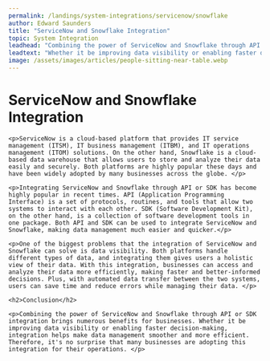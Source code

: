 ```yaml
---
permalink: /landings/system-integrations/servicenow/snowflake
author: Edward Saunders
title: "ServiceNow and Snowflake Integration"
topic: System Integration
leadhead: "Combining the power of ServiceNow and Snowflake through API or SDK integration brings numerous benefits for businesses"
leadtext: "Whether it be improving data visibility or enabling faster decision-making, integration helps make data management smoother and more efficient. Therefore, it's no surprise that many businesses are adopting this integration for their operations."
image: /assets/images/articles/people-sitting-near-table.webp
---
```

<div class="arttext">	<h1>ServiceNow and Snowflake Integration</h1>

	<p>ServiceNow is a cloud-based platform that provides IT service management (ITSM), IT business management (ITBM), and IT operations management (ITOM) solutions. On the other hand, Snowflake is a cloud-based data warehouse that allows users to store and analyze their data easily and securely. Both platforms are highly popular these days and have been widely adopted by many businesses across the globe. </p>

	<p>Integrating ServiceNow and Snowflake through API or SDK has become highly popular in recent times. API (Application Programming Interface) is a set of protocols, routines, and tools that allow two systems to interact with each other. SDK (Software Development Kit), on the other hand, is a collection of software development tools in one package. Both API and SDK can be used to integrate ServiceNow and Snowflake, making data management much easier and quicker.</p>

	<p>One of the biggest problems that the integration of ServiceNow and Snowflake can solve is data visibility. Both platforms handle different types of data, and integrating them gives users a holistic view of their data. With this integration, businesses can access and analyze their data more efficiently, making faster and better-informed decisions. Plus, with automated data transfer between the two systems, users can save time and reduce errors while managing their data. </p>

	<h2>Conclusion</h2>

	<p>Combining the power of ServiceNow and Snowflake through API or SDK integration brings numerous benefits for businesses. Whether it be improving data visibility or enabling faster decision-making, integration helps make data management smoother and more efficient. Therefore, it's no surprise that many businesses are adopting this integration for their operations. </p>

</div>